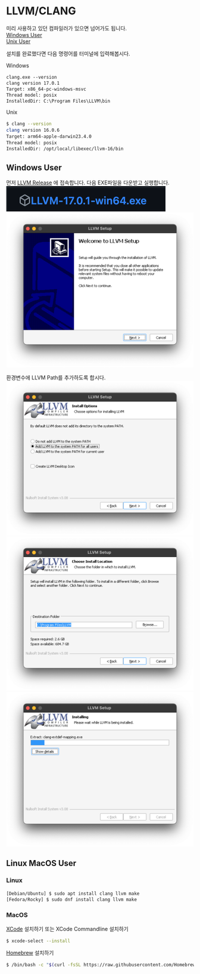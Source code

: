 # LLVM/CLANG

미리 사용하고 있던 컴파일러가 있으면 넘어가도 됩니다. \
[Windows User](#windows-user) \
[Unix User](#linux-macos-user)

설치를 완료했다면 다음 명령어를 터미널에 입력해봅시다.

Windows
```console
clang.exe --version
clang version 17.0.1
Target: x86_64-pc-windows-msvc
Thread model: posix
InstalledDir: C:\Program Files\LLVM\bin
```
Unix
```bash
$ clang --version
clang version 16.0.6
Target: arm64-apple-darwin23.4.0
Thread model: posix
InstalledDir: /opt/local/libexec/llvm-16/bin
```

## Windows User

먼저 [LLVM Release] 에 접속합니다.
다음 EXE파일을 다운받고 실행합니다.
![WindowsLLVM](./WindowLLVMLink.png)
![WindowsLLVMInstallation1](./WindowLLVM1.png)

환경변수에 LLVM Path를 추가하도록 합시다.
![WindowsLLVMInstallation2](./WindowLLVM2.png)
![WindowsLLVMInstallation3](./WindowLLVM3.png)
![WindowsLLVMInstallation4](./WindowLLVM4.png)

## Linux MacOS User

### Linux

```bash
[Debian/Ubuntu] $ sudo apt install clang llvm make
[Fedora/Rocky] $ sudo dnf install clang llvm make
```

### MacOS

[XCode] 설치하기 또는 XCode Commandline 설치하기
```bash
$ xcode-select --install
```

[Homebrew] 설치하기 
```bash
$ /bin/bash -c "$(curl -fsSL https://raw.githubusercontent.com/Homebrew/install/HEAD/install.sh)"
```

[LLVM Release]: https://github.com/llvm/llvm-project/releases/tag/llvmorg-17.0.1
[XCode]: https://developer.apple.com/kr/xcode
[Homebrew]: https://brew.sh
